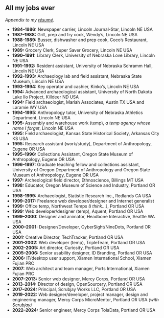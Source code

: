 All my jobs ever
----------------

*Appendix to my [résumé](https://github.com/axoplasm/axoplasm/blob/main/resume.markdown).*

* **1984–1986:** Newspaper carrier, Lincoln Journal-Star, Lincoln NE USA
* **1987–1988:** Grill, prep and fry cook, Wendy’s, Lincoln NE USA
* **1988–1989:** Busser, dishwasher and prep cook, Coco’s Restaurant, Lincoln NE USA
* **1989:** Grocery Clerk, Super Saver Grocery, Lincoln NE USA
* **1990–1991:** Library Clerk, University of Nebraska Love Library, Lincoln NE USA
* **1991–1992:** Resident assistant, University of Nebraska Schramm Hall, Lincoln NE USA
* **1992–1993:** Archaeology lab and field assistant, Nebraska State Museum, Lincoln NE USA
* **1993–1994:** Key operator and cashier, Kinko’s, Lincoln NE USA
* **1994:** Advanced archaeological assistant, University of North Dakota Lake Ilo Project, Killdeer ND USA
* **1994:** Field archaeologist, Mariah Associates, Austin TX USA and Laramie WY USA
* **1994–1995:** Anthropology tutor, University of Nebraska Athletics Department, Lincoln NE USA
* **1995:** Assembly and warehouse work (temp), *a temp agency whose name I forget*, Lincoln NE USA
* **1995:** Field archaeologist, Kansas State Historical Society, Arkansas City KS USA
* **1995:** Research assistant (work/study), Department of Anthropology, Eugene OR USA 
* **1995–1996:** Collections Assistant, Oregon State Museum of Anthropology, Eugene OR USA
* **1996–1997:** Graduate teaching fellow and collections assistant, University of Oregon Department of Anthropology and Oregon State Museum of Anthropology, Eugene OR USA
* **1997:** Archeological field director, Ethnoscience, Billings MT USA
* **1998:** Educator, Oregon Museum of Science and Industry, Portland OR USA
* **1998–1999:** Archaeologist, Statistic Research Inc., Redlands CA USA
* **1999–2017:** Freelance web developer/designer and Internet generalist
* **1999:** Office temp, Northwest Temps *(I think…)*, Portland OR USA
* **1999:** Web developer/designer (temp), Aquent, Portland OR USA
* **1999–2000:** Designer and animator, Headbone Interactive, Seattle WA USA
* **2000–2001:** Designer/Developer, CyberSight/NineDots, Portland OR USA
* **2001:** Creative Director, TechTracker, Portland OR USA
* **2001–2002:** Web developer (temp), TripleTeam, Portland OR USA
* **2002–2005:** Art director, Curiosity, Portland OR USA
* **2005–2006:** Senior usability designer, ID Branding, Portland OR USA
* **2006:** IT/desktop user support, Xiamen International School, Xiamen Fujian PRC
* **2007:** Web architect and team manager, Ports International, Xiamen Fujian PRC
* **2007–2013:** Senior web designer, Mercy Corps, Portland OR USA
* **2013–2014:** Director of design, OpenSourcery, Portland OR USA
* **2017–2024:** Principal, Scrubjay Works LLC, Portland OR USA
* **2019–2022:** Web designer/developer, project manager, design and engineering manager, Mercy Corps MicroMentor, Portland OR USA *(with Scrubjay)*
* **2022–2024:** Senior engineer, Mercy Corps TolaData, Portland OR USA


